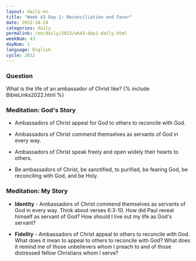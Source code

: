 ```yaml
---
layout: daily-en
title: "Week 43 Day 1: Reconciliation and Favor"
date: 2022-10-24
categories: daily
permalink: /en/daily/2022/wk43-day1-daily.html
weekNum: 43
dayNum: 1
language: English
cycle: 2022
---
```

### Question     
What is the life of an ambassador of Christ like?
{% include BibleLinks2022.html %} 

### Meditation: God's Story   
+ Ambassadors of Christ appeal for God to others to reconcile with God. 

+ Ambassadors of Christ commend themselves as servants of God in every way. 

+ Ambassadors of Christ speak freely and open widely their hearts to others. 

+ Be ambassadors of Christ, be sanctified, to purified, be fearing God, be reconciling with God, and be Holy. 

### Meditation: My Story   
+ **Identity** - Ambassadors of Christ commend themselves as servants of God in every way. Think about verses 6:3-10. How did Paul reveal himself as servant of God? How should I live out my life as God's servant? 

+ **Fidelity** - Ambassadors of Christ appeal to others to reconcile with God. What does it mean to appeal to others to reconcile with God? What does it remind me of those unbelievers whom I preach to and of those distressed fellow Christians whom I serve? 
